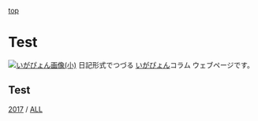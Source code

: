 [top](https://igapyon.github.io/diary/) 

Test
=====================================================================================================
[![いがぴょん画像(小)](https://igapyon.github.io/diary/images/iga200306s.jpg "いがぴょん")](https://igapyon.github.io/diary/memo/memoigapyon.html) 日記形式でつづる [いがぴょん](https://igapyon.github.io/diary/memo/memoigapyon.html)コラム ウェブページです。

## Test

[2017](https://igapyon.github.io/diary/2017/index.html)
/ [ALL](https://igapyon.github.io/diary/idxall.html)


